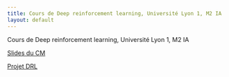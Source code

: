 ```yaml
---
title: Cours de Deep reinforcement learning, Université Lyon 1, M2 IA
layout: default
---
```

Cours de Deep reinforcement learning, Université Lyon 1, M2 IA

<a href="ressources/slides">Slides du CM</a>

<a href="ressources/TP_DRL.pdf">Projet DRL</a>





